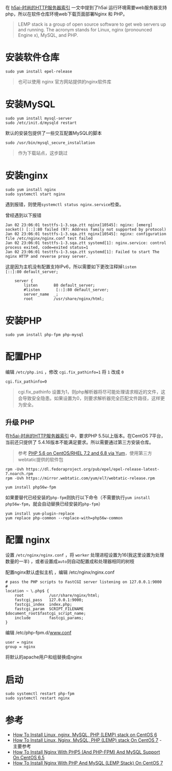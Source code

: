 在 [h5ai-时尚的HTTP服务器索引](#h5ai-时尚的HTTP服务器索引) 一文中提到了h5ai 运行环境需要web服务器支持php，所以在软件仓库环境web下载页面部署Nginx 和 PHP。

> LEMP stack is a group of open source software to get web servers up and running. The acronym stands for Linux, nginx (pronounced Engine x), MySQL, and PHP.

# 安装软件仓库

```
sudo yum install epel-release
```

> 也可以使用 nginx 官方网站提供的nginx软件库

# 安装MySQL

```
sudo yum install mysql-server
sudo /etc/init.d/mysqld restart
```

默认的安装包提供了一些交互配置MySQL的脚本

```
sudo /usr/bin/mysql_secure_installation
```

> 作为下载站点，这步跳过

# 安装nginx

```
sudo yum install nginx
sudo systemctl start nginx
```

遇到报错，则使用`systemctl status nginx.service`检查。

曾经遇到以下报错

```
Jan 02 23:06:01 testtfs-1-3.sqa.ztt nginx[10545]: nginx: [emerg] socket() [::]:80 failed (97: Address family not supported by protocol)
Jan 02 23:06:01 testtfs-1-3.sqa.ztt nginx[10545]: nginx: configuration file /etc/nginx/nginx.conf test failed
Jan 02 23:06:01 testtfs-1-3.sqa.ztt systemd[1]: nginx.service: control process exited, code=exited status=1
Jan 02 23:06:01 testtfs-1-3.sqa.ztt systemd[1]: Failed to start The nginx HTTP and reverse proxy server.
```

这是因为主机没有配置支持IPv6，所以需要如下更改注释掉`listen       [::]:80 default_server;`

```
    server {
        listen       80 default_server;
        #listen       [::]:80 default_server;
        server_name  _;
        root         /usr/share/nginx/html;
```

# 安装PHP

```
sudo yum install php-fpm php-mysql
```

# 配置PHP

编辑 `/etc/php.ini` ，修改 `cgi.fix_pathinfo=1` 将 `1` 改成 `0`

```
cgi.fix_pathinfo=0
```

> cgi.fix_pathinfo 设置为1，则php解析器将尽可能处理请求相近的文件，这会导致安全隐患。如果设置为0，则要求解析器完全匹配文件路径，这样更为安全。

## 升级 PHP

在[h5ai-时尚的HTTP服务器索引](#h5ai-时尚的HTTP服务器索引) 中，要求PHP 5.5以上版本。在CentOS 7平台，当前还只提供了 5.4.16版本不能满足要求。所以需要通过第三方安装仓库。

> 参考 [PHP 5.6 on CentOS/RHEL 7.2 and 6.8 via Yum](https://webtatic.com/packages/php56/)，使用第三方webtatic提供的软件包

```
rpm -Uvh https://dl.fedoraproject.org/pub/epel/epel-release-latest-7.noarch.rpm
rpm -Uvh https://mirror.webtatic.com/yum/el7/webtatic-release.rpm

yum install php56w-fpm
```

如果要替代已经安装的`php-fpm`则执行以下命令（不需要执行`yum install php56w-fpm`，就会自动替换已经安装的`php-fpm`）

```
yum install yum-plugin-replace
yum replace php-common --replace-with=php56w-common
```

# 配置 nginx

设置 `/etc/nginx/nginx.conf` ，将 `worker` 处理进程设置为16(我这里设置为处理数量的一半) ，或者设置成`auto`则自动配置成和处理器相同的树枝

配置nginx默认虚拟主机 ，编辑 /etc/nginx/nginx.conf

```
# pass the PHP scripts to FastCGI server listening on 127.0.0.1:9000
#
location ~ \.php$ {
    root           /usr/share/nginx/html;
    fastcgi_pass   127.0.0.1:9000;
    fastcgi_index  index.php;
    fastcgi_param  SCRIPT_FILENAME   $document_root$fastcgi_script_name;
    include        fastcgi_params;
}
```

编辑 /etc/php-fpm.d/www.conf

```
user = nginx
group = nginx
```

将默认的apache用户和组替换成nginx

# 启动

```
sudo systemctl restart php-fpm
sudo systemctl restart nginx
```

# 参考

* [How To Install Linux, nginx, MySQL, PHP (LEMP) stack on CentOS 6](https://www.digitalocean.com/community/tutorials/how-to-install-linux-nginx-mysql-php-lemp-stack-on-centos-6)
* [How To Install Linux, Nginx, MySQL, PHP (LEMP) stack On CentOS 7](https://www.digitalocean.com/community/tutorials/how-to-install-linux-nginx-mysql-php-lemp-stack-on-centos-7) - 主要参考
* [How To Install Nginx With PHP5 (And PHP-FPM) And MySQL Support On CentOS 6.5](https://www.howtoforge.com/how-to-install-nginx-with-php5-and-php-fpm-and-mysql-on-centos-6.5)
* [How To Install Nginx With PHP And MySQL (LEMP Stack) On CentOS 7](https://www.howtoforge.com/how-to-install-nginx-with-php-and-mysql-lemp-stack-on-centos-7)